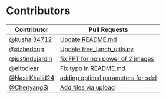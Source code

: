 

# Contributors

| Contributor | Pull Requests |
|-------------|----------------|
| [@kushal34712](https://github.com/kushal34712) | [Update README.md](https://github.com/ChenyangSi/FreeU/pull/36) |
| [@xizhedong](https://github.com/xizhedong) | [Update free_lunch_utils.py](https://github.com/ChenyangSi/FreeU/pull/33) |
| [@justindujardin](https://github.com/justindujardin) | [fix FFT for non power of 2 images](https://github.com/ChenyangSi/FreeU/pull/11) |
| [@eltociear](https://github.com/eltociear) | [Fix typo in README.md](https://github.com/ChenyangSi/FreeU/pull/10) |
| [@NasirKhalid24](https://github.com/NasirKhalid24) | [adding optimal parameters for sdxl](https://github.com/ChenyangSi/FreeU/pull/8) |
| [@ChenyangSi](https://github.com/ChenyangSi) | [Add files via upload](https://github.com/ChenyangSi/FreeU/pull/1) |
